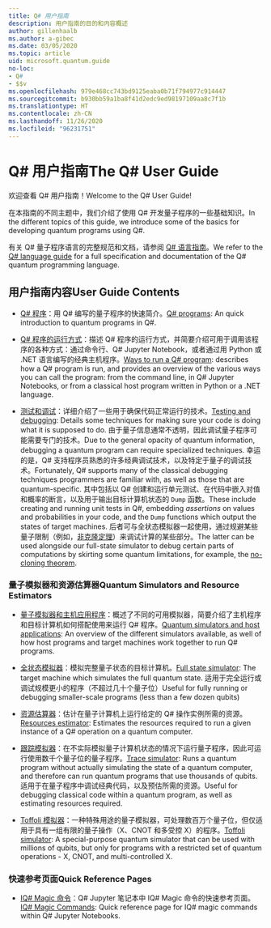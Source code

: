 ```yaml
---
title: Q# 用户指南
description: 用户指南的目的和内容概述
author: gillenhaalb
ms.author: a-gibec
ms.date: 03/05/2020
ms.topic: article
uid: microsoft.quantum.guide
no-loc:
- Q#
- $$v
ms.openlocfilehash: 979e468cc743bd9125eaba0b71f794977c914447
ms.sourcegitcommit: b930bb59a1ba8f41d2edc9ed98197109aa8c7f1b
ms.translationtype: HT
ms.contentlocale: zh-CN
ms.lasthandoff: 11/26/2020
ms.locfileid: "96231751"
---
```

# <a name="the-no-locq-user-guide"></a><span data-ttu-id="b7f77-103">Q# 用户指南</span><span class="sxs-lookup"><span data-stu-id="b7f77-103">The Q# User Guide</span></span>

<span data-ttu-id="b7f77-104">欢迎查看 Q# 用户指南！</span><span class="sxs-lookup"><span data-stu-id="b7f77-104">Welcome to the Q# User Guide!</span></span> 

<span data-ttu-id="b7f77-105">在本指南的不同主题中，我们介绍了使用 Q# 开发量子程序的一些基础知识。</span><span class="sxs-lookup"><span data-stu-id="b7f77-105">In the different topics of this guide, we introduce some of the basics for developing quantum programs using Q#.</span></span>

<span data-ttu-id="b7f77-106">有关 Q# 量子程序语言的完整规范和文档，请参阅 [Q# 语言指南](xref:microsoft.quantum.qsharp.index)。</span><span class="sxs-lookup"><span data-stu-id="b7f77-106">We refer to the [Q# language guide](xref:microsoft.quantum.qsharp.index) for a full specification and documentation of the Q# quantum programming language.</span></span> 

## <a name="user-guide-contents"></a><span data-ttu-id="b7f77-107">用户指南内容</span><span class="sxs-lookup"><span data-stu-id="b7f77-107">User Guide Contents</span></span>

- <span data-ttu-id="b7f77-108">[Q# 程序](xref:microsoft.quantum.guide.programs)：用 Q# 编写的量子程序的快速简介。</span><span class="sxs-lookup"><span data-stu-id="b7f77-108">[Q# programs](xref:microsoft.quantum.guide.programs): An quick introduction to quantum programs in Q#.</span></span> 

- <span data-ttu-id="b7f77-109">[Q# 程序的运行方式](xref:microsoft.quantum.guide.host-programs)：描述 Q# 程序的运行方式，并简要介绍可用于调用该程序的各种方式：通过命令行、Q# Jupyter Notebook，或者通过用 Python 或 .NET 语言编写的经典主机程序。</span><span class="sxs-lookup"><span data-stu-id="b7f77-109">[Ways to run a Q# program](xref:microsoft.quantum.guide.host-programs): describes how a Q# program is run, and provides an overview of the various ways you can call the program: from the command line, in Q# Jupyter Notebooks, or from a classical host program written in Python or a .NET language.</span></span>

- <span data-ttu-id="b7f77-110">[测试和调试](xref:microsoft.quantum.guide.testingdebugging)：详细介绍了一些用于确保代码正常运行的技术。</span><span class="sxs-lookup"><span data-stu-id="b7f77-110">[Testing and debugging](xref:microsoft.quantum.guide.testingdebugging): Details some techniques for making sure your code is doing what it is supposed to do.</span></span> 
    <span data-ttu-id="b7f77-111">由于量子信息通常不透明，因此调试量子程序可能需要专门的技术。</span><span class="sxs-lookup"><span data-stu-id="b7f77-111">Due to the general opacity of quantum information, debugging a quantum program can require specialized techniques.</span></span> 
    <span data-ttu-id="b7f77-112">幸运的是，Q# 支持程序员熟悉的许多经典调试技术，以及特定于量子的调试技术。</span><span class="sxs-lookup"><span data-stu-id="b7f77-112">Fortunately, Q# supports many of the classical debugging techniques programmers are familiar with, as well as those that are quantum-specific.</span></span> <span data-ttu-id="b7f77-113">其中包括以 Q# 创建和运行单元测试、在代码中嵌入对值和概率的断言，以及用于输出目标计算机状态的 `Dump` 函数。</span><span class="sxs-lookup"><span data-stu-id="b7f77-113">These include creating and running unit tests in Q#, embedding *assertions* on values and probabilities in your code, and the `Dump` functions which output the states of target machines.</span></span> 
    <span data-ttu-id="b7f77-114">后者可与全状态模拟器一起使用，通过规避某些量子限制（例如，[非克隆定理](xref:microsoft.quantum.concepts.pauli)）来调试计算的某些部分。</span><span class="sxs-lookup"><span data-stu-id="b7f77-114">The latter can be used alongside our full-state simulator to debug certain parts of computations by skirting some quantum limitations, for example, the [no-cloning theorem](xref:microsoft.quantum.concepts.pauli).</span></span>

### <a name="quantum-simulators-and-resource-estimators"></a><span data-ttu-id="b7f77-115">量子模拟器和资源估算器</span><span class="sxs-lookup"><span data-stu-id="b7f77-115">Quantum Simulators and Resource Estimators</span></span>

- <span data-ttu-id="b7f77-116">[量子模拟器和主机应用程序](xref:microsoft.quantum.machines)：概述了不同的可用模拟器，简要介绍了主机程序和目标计算机如何搭配使用来运行 Q# 程序。</span><span class="sxs-lookup"><span data-stu-id="b7f77-116">[Quantum simulators and host applications](xref:microsoft.quantum.machines): An overview of the different simulators available, as well of how host programs and target machines work together to run Q# programs.</span></span>

- <span data-ttu-id="b7f77-117">[全状态模拟器](xref:microsoft.quantum.machines.full-state-simulator)：模拟完整量子状态的目标计算机。</span><span class="sxs-lookup"><span data-stu-id="b7f77-117">[Full state simulator](xref:microsoft.quantum.machines.full-state-simulator): The target machine which simulates the full quantum state.</span></span> <span data-ttu-id="b7f77-118">适用于完全运行或调试规模更小的程序（不超过几十个量子位）</span><span class="sxs-lookup"><span data-stu-id="b7f77-118">Useful for fully running or debugging smaller-scale programs (less than a few dozen qubits)</span></span>

- <span data-ttu-id="b7f77-119">[资源估算器](xref:microsoft.quantum.machines.resources-estimator)：估计在量子计算机上运行给定的 Q# 操作实例所需的资源。</span><span class="sxs-lookup"><span data-stu-id="b7f77-119">[Resources estimator](xref:microsoft.quantum.machines.resources-estimator): Estimates the resources required to run a given instance of a Q# operation on a quantum computer.</span></span>

- <span data-ttu-id="b7f77-120">[跟踪模拟器](xref:microsoft.quantum.machines.qc-trace-simulator.intro)：在不实际模拟量子计算机状态的情况下运行量子程序，因此可运行使用数千个量子位的量子程序。</span><span class="sxs-lookup"><span data-stu-id="b7f77-120">[Trace simulator](xref:microsoft.quantum.machines.qc-trace-simulator.intro): Runs a quantum program without actually simulating the state of a quantum computer, and therefore can run quantum programs that use thousands of qubits.</span></span> <span data-ttu-id="b7f77-121">适用于在量子程序中调试经典代码，以及预估所需的资源。</span><span class="sxs-lookup"><span data-stu-id="b7f77-121">Useful for debugging classical code within a quantum program, as well as estimating resources required.</span></span>

- <span data-ttu-id="b7f77-122">[Toffoli 模拟器](xref:microsoft.quantum.machines.toffoli-simulator)：一种特殊用途的量子模拟器，可处理数百万个量子位，但仅适用于具有一组有限的量子操作（X、CNOT 和多受控 X）的程序。</span><span class="sxs-lookup"><span data-stu-id="b7f77-122">[Toffoli simulator](xref:microsoft.quantum.machines.toffoli-simulator): A special-purpose quantum simulator that can be used with millions of qubits, but only for programs with a restricted set of quantum operations - X, CNOT, and multi-controlled X.</span></span>

### <a name="quick-reference-pages"></a><span data-ttu-id="b7f77-123">快速参考页面</span><span class="sxs-lookup"><span data-stu-id="b7f77-123">Quick Reference Pages</span></span>

- <span data-ttu-id="b7f77-124">[IQ# Magic 命令](xref:microsoft.quantum.guide.quickref.iqsharp)：Q# Jupyter 笔记本中 IQ# Magic 命令的快速参考页面。</span><span class="sxs-lookup"><span data-stu-id="b7f77-124">[IQ# Magic Commands](xref:microsoft.quantum.guide.quickref.iqsharp): Quick reference page for IQ# magic commands within Q# Jupyter Notebooks.</span></span>
